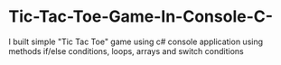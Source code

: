# Tic-Tac-Toe-Game-In-Console-C-
I built simple "Tic Tac Toe" game using c# console application using methods if/else conditions, loops, arrays and switch conditions
